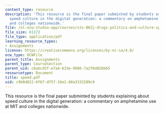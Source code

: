 ```yaml
---
content_type: resource
description: 'This resource is the final paper subminted by students explaining about
  speed culture in the digital generation: a commentary on amphetamine use at MIT
  and colleges nationwide.'
file: /ol-ocw-studio-app/courses/sts-062j-drugs-politics-and-culture-spring-2006/c9b0d8226f67df5716e160a3333289c9_speed.pdf
file_size: 61172
file_type: application/pdf
learning_resource_types:
- Assignments
license: https://creativecommons.org/licenses/by-nc-sa/4.0/
ocw_type: OCWFile
parent_title: Assignments
parent_type: CourseSection
parent_uid: c6abcd5f-e7a4-633e-9986-7a2f0d826b65
resourcetype: Document
title: speed.pdf
uid: c9b0d822-6f67-df57-16e1-60a3333289c9
---
```

This resource is the final paper subminted by students explaining about speed culture in the digital generation: a commentary on amphetamine use at MIT and colleges nationwide.